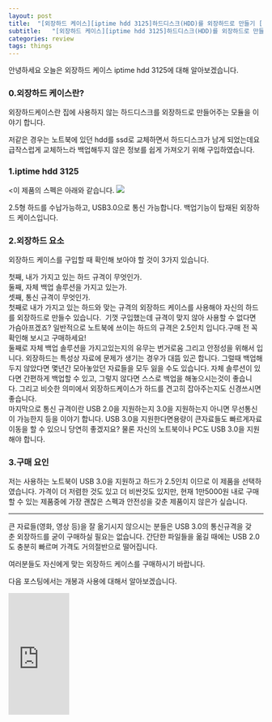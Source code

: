 ```yaml
---
layout: post
title:  "[외장하드 케이스][iptime hdd 3125]하드디스크(HDD)를 외장하드로 만들기 [(1).외장하드케이스란?]"
subtitle:   "[외장하드 케이스][iptime hdd 3125]하드디스크(HDD)를 외장하드로 만들기 [(1).외장하드케이스란?]"
categories: review
tags: things
---
```



안녕하세요 오늘은 외장하드 케이스 iptime hdd 3125에 대해 알아보겠습니다.

### 0.외장하드 케이스란?

외장하드케이스란 집에 사용하지 않는 하드디스크를 외장하드로 만들어주는 모듈을 이야기 합니다.  

저같은 경우는 노트북에 있던 hdd를 ssd로 교체하면서 하드디스크가 남게 되었는데요 급작스럽게 교체하느라 백업해두지 않은 정보를 쉽게 가져오기 위해 구입하였습니다.

### 1.iptime hdd 3125

<이 제품의 스펙은 아래와 같습니다.
[![](http://postfiles6.naver.net/20160331_133/zooqzqz_1459428351285idcvH_PNG/aa.PNG?type=w773)](#)

2.5형 하드를 수납가능하고, USB3.0으로 통신 가능합니다. 백업기능이 탑재된 외장하드 케이스입니다.  

### 2.외장하드 요소

외장하드 케이스를 구입할 때 확인해 보아야 할 것이 3가지 있습니다.  

첫째, 내가 가지고 있는 하드 규격이 무엇인가.  
둘째, 자체 백업 솔루션을 가지고 있는가.  
셋째, 통신 규격이 무엇인가.  
첫째로 내가 가지고 있는 하드와 맞는 규격의 외장하드 케이스를 사용해야 자신의 하드를 외장하드로 만들수 있습니다.  기껏 구입했는데 규격이 맞지 않아 사용할 수 없다면 가슴아프겠죠? 일반적으로 노트북에 쓰이는 하드의 규격은 2.5인치 입니다.구매 전 꼭 확인해 보시고 구매하세요!  
둘째로 자체 백업 솔루션을 가지고있는지의 유무는 번거로움 그리고 안정성을 위해서 입니다. 외장하드는 특성상 자료에 문제가 생기는 경우가 대뜸 있곤 합니다. 그럴때 백업해 두지 않았다면 몇년간 모아놓았던 자료들을 모두 잃을 수도 있습니다. 자체 솔루션이 있다면 간편하게 백업할 수 있고, 그렇지 않다면 스스로 백업을 해놓으시는것이 좋습니다. 그리고 비슷한 의미에서 외장하드케이스가 하드를 견고히 잡아주는지도 신경쓰시면 좋습니다.  
마지막으로 통신 규격이란 USB 2.0을 지원하는지 3.0을 지원하는지 아니면 무선통신이 가능한지 등을 이야기 합니다. USB 3.0을 지원한다면용량이 큰자료들도 빠르게자료이동을 할 수 있으니 당연히 좋겠지요? 물론 자신의 노트북이나 PC도 USB 3.0을 지원해야 합니다.    

### 3.구매 요인

저는 사용하는 노트북이 USB 3.0을 지원하고 하드가 2.5인치 이므로 이 제품을 선택하였습니다. 가격이 더 저렴한 것도 있고 더 비싼것도 있지만, 현재 1만5000원 내로 구매할 수 있는 제품중에 가장 괜찮은 스펙과 안전성을 갖춘 제품이지 않은가 싶습니다.

* * *

큰 자료들(영화, 영상 등)을 잘 옮기시지 않으시는 분들은 USB 3.0의 통신규격을 갖춘 외장하드를 굳이 구매하실 필요는 없습니다. 간단한 파일들을 옮길 때에는 USB 2.0도 충분히 빠르며 가격도 거의절반으로 떨어집니다.

여러분들도 자신에게 맞는 외장하드 케이스를 구매하시기 바랍니다.  

다음 포스팅에서는 개봉과 사용에 대해서 알아보겠습니다.

<iframe src="https://coupa.ng/bhQL0Z" width="120" height="240" frameborder="0" scrolling="no"></iframe>
